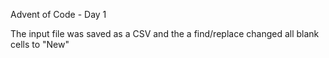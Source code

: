 Advent of Code - Day 1

The input file was saved as a CSV and the a find/replace changed all blank cells to "New"